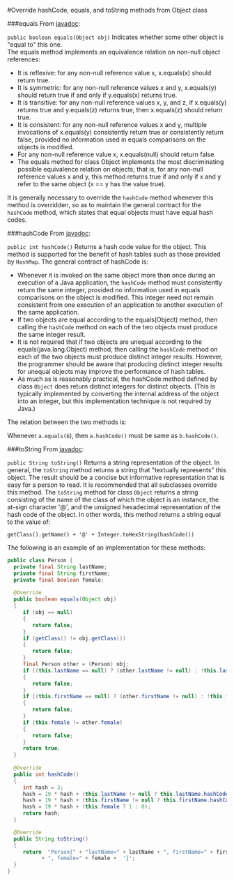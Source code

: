 #Override hashCode, equals, and toString methods from Object class

###equals
From [javadoc](http://docs.oracle.com/javase/8/docs/api/java/lang/Object.html#equals-java.lang.Object-):

`public boolean equals(Object obj)`
Indicates whether some other object is "equal to" this one.  
The equals method implements an equivalence relation on non-null object references:
* It is reflexive: for any non-null reference value x, x.equals(x) should return true.
* It is symmetric: for any non-null reference values x and y, x.equals(y) should return true if and only if y.equals(x) returns true.
* It is transitive: for any non-null reference values x, y, and z, if x.equals(y) returns true and y.equals(z) returns true, then x.equals(z) should return true.
* It is consistent: for any non-null reference values x and y, multiple invocations of x.equals(y) consistently return true or consistently return false, provided no information used in equals comparisons on the objects is modified.
* For any non-null reference value x, x.equals(null) should return false.
* The equals method for class Object implements the most discriminating possible equivalence relation on objects; that is, for any non-null reference values x and y, this method returns true if and only if x and y refer to the same object (x == y has the value true).

It is generally necessary to override the `hashCode` method whenever this method is overridden, so as to maintain the general contract for the `hashCode` method, which states that equal objects must have equal hash codes.

###hashCode
From [javadoc](http://docs.oracle.com/javase/8/docs/api/java/lang/Object.html#hashCode--):

`public int hashCode()`
Returns a hash code value for the object. This method is supported for the benefit of hash tables such as those provided by `HashMap`.
The general contract of hashCode is:
* Whenever it is invoked on the same object more than once during an execution of a Java application, the `hashCode` method must consistently return the same integer, provided no information used in equals comparisons on the object is modified. This integer need not remain consistent from one execution of an application to another execution of the same application.
* If two objects are equal according to the equals(Object) method, then calling the `hashCode` method on each of the two objects must produce the same integer result.
* It is not required that if two objects are unequal according to the equals(java.lang.Object) method, then calling the `hashCode` method on each of the two objects must produce distinct integer results. However, the programmer should be aware that producing distinct integer results for unequal objects may improve the performance of hash tables.
* As much as is reasonably practical, the hashCode method defined by class `Object` does return distinct integers for distinct objects. (This is typically implemented by converting the internal address of the object into an integer, but this implementation technique is not required by Java.)

The relation between the two methods is:

Whenever `a.equals(b`), then `a.hashCode()` must be same as `b.hashCode()`.

###toString
From [javadoc](http://docs.oracle.com/javase/8/docs/api/java/lang/Object.html#toString--):

`public String toString()`
Returns a string representation of the object. In general, the `toString` method returns a string that "textually represents" this object. The result should be a concise but informative representation that is easy for a person to read. It is recommended that all subclasses override this method.
The `toString` method for class `Object` returns a string consisting of the name of the class of which the object is an instance, the at-sign character '@', and the unsigned hexadecimal representation of the hash code of the object. In other words, this method returns a string equal to the value of:

 `getClass().getName() + '@' + Integer.toHexString(hashCode())`
 
  
  
 The following is an example of an implementation for these methods:
 ````java
 public class Person {
   private final String lastName;
   private final String firstName;
   private final boolean female;
   
   @Override
   public boolean equals(Object obj)
   {
      if (obj == null)
      {
         return false;
      }
      if (getClass() != obj.getClass())
      {
         return false;
      }
      final Person other = (Person) obj;
      if ((this.lastName == null) ? (other.lastName != null) : !this.lastName.equals(other.lastName))
      {
         return false;
      }
      if ((this.firstName == null) ? (other.firstName != null) : !this.firstName.equals(other.firstName))
      {
         return false;
      }
      if (this.female != other.female)
      {
         return false;
      }
      return true;
   }
   
   @Override
   public int hashCode()
   {
      int hash = 3;
      hash = 19 * hash + (this.lastName != null ? this.lastName.hashCode() : 0);
      hash = 19 * hash + (this.firstName != null ? this.firstName.hashCode() : 0);
      hash = 19 * hash + (this.female ? 1 : 0);
      return hash;
   }

   @Override
   public String toString()
   {
      return  "Person{" + "lastName=" + lastName + ", firstName=" + firstName
            + ", female=" + female +  '}';
   }
 }
 ````
